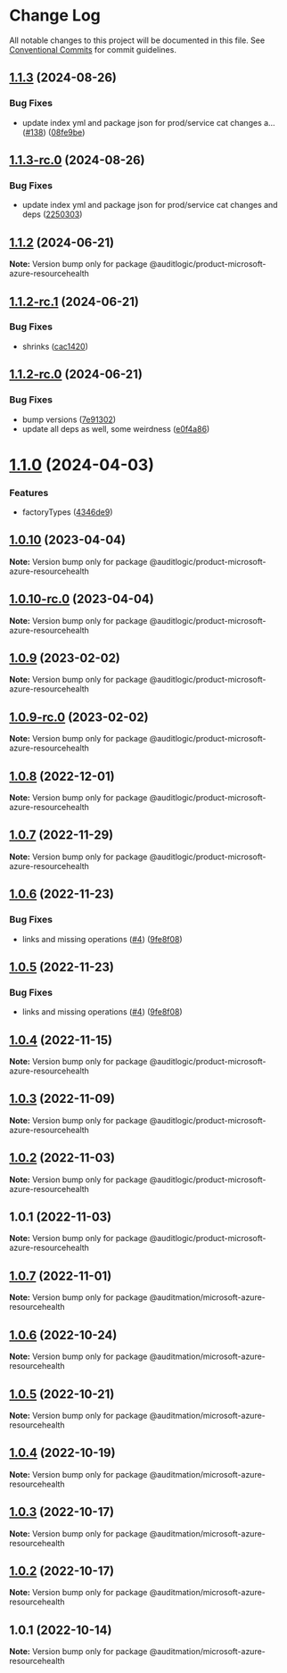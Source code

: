 # Change Log

All notable changes to this project will be documented in this file.
See [Conventional Commits](https://conventionalcommits.org) for commit guidelines.

## [1.1.3](https://github.com/auditlogic/product/compare/@auditlogic/product-microsoft-azure-resourcehealth@1.1.2...@auditlogic/product-microsoft-azure-resourcehealth@1.1.3) (2024-08-26)


### Bug Fixes

* update index yml and package json for prod/service cat changes a… ([#138](https://github.com/auditlogic/product/issues/138)) ([08fe9be](https://github.com/auditlogic/product/commit/08fe9beb1c8457462a19bc69caa02e6212d97e1a))





## [1.1.3-rc.0](https://github.com/auditlogic/product/compare/@auditlogic/product-microsoft-azure-resourcehealth@1.1.2...@auditlogic/product-microsoft-azure-resourcehealth@1.1.3-rc.0) (2024-08-26)


### Bug Fixes

* update index yml and package json for prod/service cat changes and deps ([2250303](https://github.com/auditlogic/product/commit/225030363a363608240135b7ebed386b28f01e4b))





## [1.1.2](https://github.com/auditlogic/product/compare/@auditlogic/product-microsoft-azure-resourcehealth@1.1.2-rc.1...@auditlogic/product-microsoft-azure-resourcehealth@1.1.2) (2024-06-21)

**Note:** Version bump only for package @auditlogic/product-microsoft-azure-resourcehealth





## [1.1.2-rc.1](https://github.com/auditlogic/product/compare/@auditlogic/product-microsoft-azure-resourcehealth@1.1.2-rc.0...@auditlogic/product-microsoft-azure-resourcehealth@1.1.2-rc.1) (2024-06-21)


### Bug Fixes

* shrinks ([cac1420](https://github.com/auditlogic/product/commit/cac14200fefcd8183ab69fe89a47bd3f70f563e9))





## [1.1.2-rc.0](https://github.com/auditlogic/product/compare/@auditlogic/product-microsoft-azure-resourcehealth@1.1.0...@auditlogic/product-microsoft-azure-resourcehealth@1.1.2-rc.0) (2024-06-21)


### Bug Fixes

* bump versions ([7e91302](https://github.com/auditlogic/product/commit/7e913023b8b312150ed7762c32fbbe616be71de5))
* update all deps as well, some weirdness ([e0f4a86](https://github.com/auditlogic/product/commit/e0f4a864714e2d3de6bbf3da014d5312fe53be2f))





# [1.1.0](https://github.com/auditlogic/product/compare/@auditlogic/product-microsoft-azure-resourcehealth@1.0.10...@auditlogic/product-microsoft-azure-resourcehealth@1.1.0) (2024-04-03)


### Features

* factoryTypes ([4346de9](https://github.com/auditlogic/product/commit/4346de92693aee892fccf725338ffc7b80ab182b))





## [1.0.10](https://github.com/auditlogic/product/compare/@auditlogic/product-microsoft-azure-resourcehealth@1.0.9...@auditlogic/product-microsoft-azure-resourcehealth@1.0.10) (2023-04-04)

**Note:** Version bump only for package @auditlogic/product-microsoft-azure-resourcehealth





## [1.0.10-rc.0](https://github.com/auditlogic/product/compare/@auditlogic/product-microsoft-azure-resourcehealth@1.0.9...@auditlogic/product-microsoft-azure-resourcehealth@1.0.10-rc.0) (2023-04-04)

**Note:** Version bump only for package @auditlogic/product-microsoft-azure-resourcehealth





## [1.0.9](https://github.com/auditlogic/product/compare/@auditlogic/product-microsoft-azure-resourcehealth@1.0.8...@auditlogic/product-microsoft-azure-resourcehealth@1.0.9) (2023-02-02)

**Note:** Version bump only for package @auditlogic/product-microsoft-azure-resourcehealth





## [1.0.9-rc.0](https://github.com/auditlogic/product/compare/@auditlogic/product-microsoft-azure-resourcehealth@1.0.8...@auditlogic/product-microsoft-azure-resourcehealth@1.0.9-rc.0) (2023-02-02)

**Note:** Version bump only for package @auditlogic/product-microsoft-azure-resourcehealth





## [1.0.8](https://github.com/auditlogic/product/compare/@auditlogic/product-microsoft-azure-resourcehealth@1.0.7...@auditlogic/product-microsoft-azure-resourcehealth@1.0.8) (2022-12-01)

**Note:** Version bump only for package @auditlogic/product-microsoft-azure-resourcehealth





## [1.0.7](https://github.com/auditlogic/product/compare/@auditlogic/product-microsoft-azure-resourcehealth@1.0.6...@auditlogic/product-microsoft-azure-resourcehealth@1.0.7) (2022-11-29)

**Note:** Version bump only for package @auditlogic/product-microsoft-azure-resourcehealth





## [1.0.6](https://github.com/auditlogic/product/compare/@auditlogic/product-microsoft-azure-resourcehealth@1.0.4...@auditlogic/product-microsoft-azure-resourcehealth@1.0.6) (2022-11-23)


### Bug Fixes

* links and missing operations ([#4](https://github.com/auditlogic/product/issues/4)) ([9fe8f08](https://github.com/auditlogic/product/commit/9fe8f08fe7c57fdb79f991ac35bd6ac2e7dcad38))





## [1.0.5](https://github.com/auditlogic/product/compare/@auditlogic/product-microsoft-azure-resourcehealth@1.0.4...@auditlogic/product-microsoft-azure-resourcehealth@1.0.5) (2022-11-23)


### Bug Fixes

* links and missing operations ([#4](https://github.com/auditlogic/product/issues/4)) ([9fe8f08](https://github.com/auditlogic/product/commit/9fe8f08fe7c57fdb79f991ac35bd6ac2e7dcad38))





## [1.0.4](https://github.com/auditlogic/product/compare/@auditlogic/product-microsoft-azure-resourcehealth@1.0.3...@auditlogic/product-microsoft-azure-resourcehealth@1.0.4) (2022-11-15)

**Note:** Version bump only for package @auditlogic/product-microsoft-azure-resourcehealth





## [1.0.3](https://github.com/auditlogic/product/compare/@auditlogic/product-microsoft-azure-resourcehealth@1.0.2...@auditlogic/product-microsoft-azure-resourcehealth@1.0.3) (2022-11-09)

**Note:** Version bump only for package @auditlogic/product-microsoft-azure-resourcehealth





## [1.0.2](https://github.com/auditlogic/product/compare/@auditlogic/product-microsoft-azure-resourcehealth@1.0.1...@auditlogic/product-microsoft-azure-resourcehealth@1.0.2) (2022-11-03)

**Note:** Version bump only for package @auditlogic/product-microsoft-azure-resourcehealth





## 1.0.1 (2022-11-03)

**Note:** Version bump only for package @auditlogic/product-microsoft-azure-resourcehealth





## [1.0.7](https://github.com/auditmation/store-content/compare/@auditmation/microsoft-azure-resourcehealth@1.0.6...@auditmation/microsoft-azure-resourcehealth@1.0.7) (2022-11-01)

**Note:** Version bump only for package @auditmation/microsoft-azure-resourcehealth





## [1.0.6](https://github.com/auditmation/store-content/compare/@auditmation/microsoft-azure-resourcehealth@1.0.5...@auditmation/microsoft-azure-resourcehealth@1.0.6) (2022-10-24)

**Note:** Version bump only for package @auditmation/microsoft-azure-resourcehealth





## [1.0.5](https://github.com/auditmation/store-content/compare/@auditmation/microsoft-azure-resourcehealth@1.0.4...@auditmation/microsoft-azure-resourcehealth@1.0.5) (2022-10-21)

**Note:** Version bump only for package @auditmation/microsoft-azure-resourcehealth





## [1.0.4](https://github.com/auditmation/store-content/compare/@auditmation/microsoft-azure-resourcehealth@1.0.3...@auditmation/microsoft-azure-resourcehealth@1.0.4) (2022-10-19)

**Note:** Version bump only for package @auditmation/microsoft-azure-resourcehealth





## [1.0.3](https://github.com/auditmation/store-content/compare/@auditmation/microsoft-azure-resourcehealth@1.0.2...@auditmation/microsoft-azure-resourcehealth@1.0.3) (2022-10-17)

**Note:** Version bump only for package @auditmation/microsoft-azure-resourcehealth





## [1.0.2](https://github.com/auditmation/store-content/compare/@auditmation/microsoft-azure-resourcehealth@1.0.1...@auditmation/microsoft-azure-resourcehealth@1.0.2) (2022-10-17)

**Note:** Version bump only for package @auditmation/microsoft-azure-resourcehealth





## 1.0.1 (2022-10-14)

**Note:** Version bump only for package @auditmation/microsoft-azure-resourcehealth
